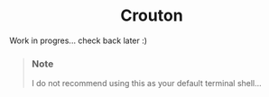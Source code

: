 <h1 align="center">Crouton</h1>

Work in progres... check back later :)
> ### **Note**
> I do not recommend using this as your default terminal shell...